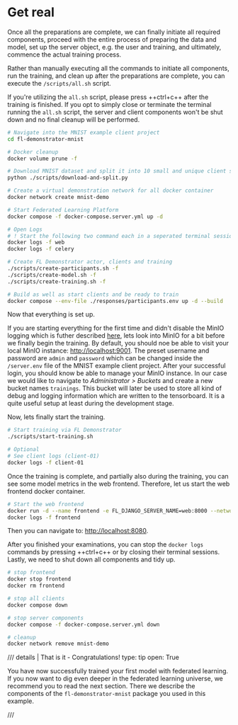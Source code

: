 # Get real

Once all the preparations are complete, we can finally initiate all required components, proceed with the entire process
of preparing the data and model, set up the server object, e.g. the user and training, and ultimately, commence the
actual training process.

Rather than manually executing all the commands to initiate all components, run the training, and clean up after the
preparations are complete, you can execute the `/scripts/all.sh` script.

If you're utilizing the `all.sh` script, please press ++ctrl+c++ after the training is finished.
If you opt to simply close or terminate the terminal running the `all.sh` script, the server and client components
won't be shut down and no final cleanup will be performed.

```bash
# Navigate into the MNIST example client project
cd fl-demonstrator-mnist

# Docker cleanup
docker volume prune -f

# Download MNIST dataset and split it into 10 small and unique client subsets
python ./scripts/download-and-split.py

# Create a virtual demonstration network for all docker container
docker network create mnist-demo

# Start Federated Learning Platform
docker compose -f docker-compose.server.yml up -d

# Open Logs
# ! Start the following two command each in a seperated terminal session !
docker logs -f web
docker logs -f celery

# Create FL Demonstrator actor, clients and training
./scripts/create-participants.sh -f
./scripts/create-model.sh -f
./scripts/create-training.sh -f

# Build as well as start clients and be ready to train
docker compose --env-file ./responses/participants.env up -d --build
```

Now that everything is set up.

If you are starting everything for the first time and didn't disable the MinIO logging which is futher described
[here](./fl-mnist-client.md#logging),
lets look into MinIO for a bit before we finally begin the training.
By default, you should noe be able to visit your local MinIO instance: <http://localhost:9001>.
The preset username and password are `admin` and `password` which can be changed inside the `/server.env` file of the MNIST example client project.
After your successful login, you should know be able to manage your MinIO instance.
In our case we would like to navigate to _Administrator > Buckets_ and create a new bucket names `trainings`.
This bucket will later be used to store all kind of debug and logging information which are written to the tensorboard.
It is a quite useful setup at least during the development stage.

Now, lets finally start the training.

```bash
# Start training via FL Demonstrator
./scripts/start-training.sh

# Optional
# See client logs (client-01)
docker logs -f client-01
```

Once the training is complete, and partially also during the training, you can see some model metrics in the web
frontend.
Therefore, let us start the web frontend docker container.

```bash
# Start the web frontend
docker run -d --name frontend -e FL_DJANGO_SERVER_NAME=web:8000 --network mnist-demo -p 8080:8080 ghcr.io/dlr-ki/fl-demonstrator-frontend:main
docker logs -f frontend
```

Then you can navigate to: <http://localhost:8080>.

After you finished your examinations, you can stop the `docker logs` commands by pressing ++ctrl+c++ or by closing their
terminal sessions.
Lastly, we need to shut down all components and tidy up.

```bash
# stop frontend
docker stop frontend
docker rm frontend

# stop all clients
docker compose down

# stop server components
docker compose -f docker-compose.server.yml down

# cleanup
docker network remove mnist-demo
```

/// details | That is it - Congratulations!
    type: tip
    open: True

You have now successfully trained your first model with federated learning. If you now want to dig even deeper in the federated learning universe, we recommend you to read the next section. There we describe the components of the `fl-demonstrator-mnist` package you used in this example.

///
